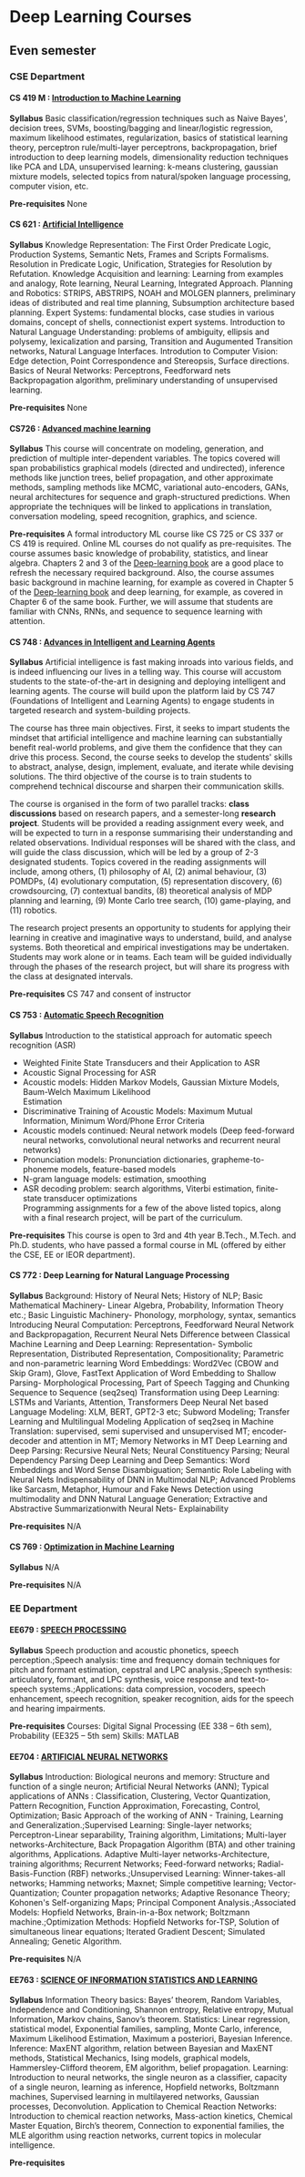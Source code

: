 # Deep Learning Courses

## Even semester

### CSE Department

#### **CS 419 M** : <u>Introduction to Machine Learning</u>
**Syllabus**
Basic classification/regression techniques such as Naive Bayes', decision trees, SVMs, boosting/bagging and linear/logistic regression, maximum likelihood estimates, regularization, basics of statistical learning theory, perceptron rule/multi-layer perceptrons, backpropagation, brief introduction to deep learning models, dimensionality reduction techniques like PCA and LDA, unsupervised learning: k-means clustering, gaussian mixture models, selected topics from natural/spoken language processing, computer vision, etc.

**Pre-requisites**
None

####  **CS 621** : <u>Artificial Intelligence</u>
**Syllabus**
Knowledge Representation: The First Order Predicate Logic, Production Systems, Semantic Nets, Frames and Scripts Formalisms. Resolution in Predicate Logic, Unification, Strategies for Resolution by Refutation. Knowledge Acquisition and learning: Learning from examples and analogy, Rote learning, Neural Learning, Integrated Approach. Planning and Robotics: STRIPS, ABSTRIPS, NOAH and MOLGEN planners, preliminary ideas of distributed and real time planning, Subsumption architecture based planning. Expert Systems: fundamental blocks, case studies in various domains, concept of shells, connectionist expert systems. Introduction to Natural Language Understanding: problems of ambiguity, ellipsis and polysemy, lexicalization and parsing, Transition and Augumented Transition networks, Natural Language Interfaces. Introdution to Computer Vision: Edge detection, Point Correspondence and Stereopsis, Surface directions. Basics of Neural Networks: Perceptrons, Feedforward nets Backpropagation algorithm, preliminary understanding of unsupervised learning.

**Pre-requisites**
None

#### **CS726** : <u>Advanced machine learning</u>
**Syllabus** 
This course will concentrate on modeling, generation, and prediction of multiple inter-dependent variables. The topics covered will span probabilistics graphical models (directed and undirected), inference methods like junction trees, belief propagation, and other approximate methods, sampling methods like MCMC, variational auto-encoders, GANs, neural architectures for sequence and graph-structured predictions. When appropriate the techniques will be linked to applications in translation, conversation modeling, speed recognition, graphics, and science.

**Pre-requisites**
A formal introductory ML course like CS 725 or CS 337 or CS 419 is required. Online ML courses do not qualify as pre-requisites. The course assumes basic knowledge of probability, statistics, and linear algebra. Chapters 2 and 3 of the [Deep-learning book](http://www.deeplearningbook.org/) are a good place to refresh the necessary required background. Also, the course assumes basic background in machine learning, for example as covered in Chapter 5 of the [Deep-learning book](http://www.deeplearningbook.org/) and deep learning, for example, as covered in Chapter 6 of the same book. Further, we will assume that students are familiar with CNNs, RNNs, and sequence to sequence learning with attention.

#### CS 748 : <u> Advances in Intelligent and Learning Agents</u>

**Syllabus**
Artificial intelligence is fast making inroads into various fields, and is indeed influencing our lives in a telling way. This course will accustom students to the state-of-the-art in designing and deploying intelligent and learning agents. The course will build upon the platform laid by CS 747 (Foundations of Intelligent and Learning Agents) to engage students in targeted research and system-building projects.

The course has three main objectives. First, it seeks to impart students the mindset that artificial intelligence and machine learning can substantially benefit real-world problems, and give them the confidence that they can drive this process. Second, the course seeks to develop the students' skills to abstract, analyse, design, implement, evaluate, and iterate while devising solutions. The third objective of the course is to train students to comprehend technical discourse and sharpen their communication skills.

The course is organised in the form of two parallel tracks:  **class discussions**  based on research papers, and a semester-long  **research project**. Students will be provided a reading assignment every week, and will be expected to turn in a response summarising their understanding and related observations. Individual responses will be shared with the class, and will guide the class discussion, which will be led by a group of 2-3 designated students. Topics covered in the reading assignments will include, among others, (1) philosophy of AI, (2) animal behaviour, (3) POMDPs, (4) evolutionary computation, (5) representation discovery, (6) crowdsourcing, (7) contextual bandits, (8) theoretical analysis of MDP planning and learning, (9) Monte Carlo tree search, (10) game-playing, and (11) robotics.

The research project presents an opportunity to students for applying their learning in creative and imaginative ways to understand, build, and analyse systems. Both theoretical and empirical investigations may be undertaken. Students may work alone or in teams. Each team will be guided individually through the phases of the research project, but will share its progress with the class at designated intervals.

**Pre-requisites**
CS 747 and consent of instructor

#### CS 753 : <u>Automatic Speech Recognition</u>
**Syllabus**
Introduction to the statistical approach for automatic speech recognition (ASR)  
* Weighted Finite State Transducers and their Application to ASR  
* Acoustic Signal Processing for ASR  
* Acoustic models: Hidden Markov Models, Gaussian Mixture Models, Baum-Welch Maximum Likelihood  
Estimation  
* Discriminative Training of Acoustic Models: Maximum Mutual Information, Minimum Word/Phone Error Criteria  
* Acoustic models continued: Neural network models (Deep feed-forward neural networks, convolutional neural networks and recurrent neural networks)  
* Pronunciation models: Pronunciation dictionaries, grapheme-to-phoneme models, feature-based models  
* N-gram language models: estimation, smoothing  
* ASR decoding problem: search algorithms, Viterbi estimation, finite-state transducer optimizations  
Programming assignments for a few of the above listed topics, along with a final research project, will be part of the curriculum.

**Pre-requisites**
This course is open to 3rd and 4th year B.Tech., M.Tech. and Ph.D. students, who have passed a formal course in ML (offered by either the CSE, EE or IEOR department).

#### CS 772 : Deep Learning for Natural Language Processing
**Syllabus** 
Background: History of Neural Nets; History of NLP; Basic Mathematical Machinery- Linear Algebra, Probability, Information Theory etc.; Basic Linguistic Machinery- Phonology, morphology, syntax, semantics Introducing Neural Computation: Perceptrons, Feedforward Neural Network and Backpropagation, Recurrent Neural Nets Difference between Classical Machine Learning and Deep Learning: Representation- Symbolic Representation, Distributed Representation, Compositionality; Parametric and non-parametric learning Word Embeddings: Word2Vec (CBOW and Skip Gram), Glove, FastText Application of Word Embedding to Shallow Parsing- Morphological Processing, Part of Speech Tagging and Chunking Sequence to Sequence (seq2seq) Transformation using Deep Learning: LSTMs and Variants, Attention, Transformers Deep Neural Net based Language Modeling: XLM, BERT, GPT2-3 etc; Subword Modeling; Transfer Learning and Multilingual Modeling Application of seq2seq in Machine Translation: supervised, semi supervised and unsupervised MT; encoder-decoder and attention in MT; Memory Networks in MT Deep Learning and Deep Parsing: Recursive Neural Nets; Neural Constituency Parsing; Neural Dependency Parsing Deep Learning and Deep Semantics: Word Embeddings and Word Sense Disambiguation; Semantic Role Labeling with Neural Nets Indispensability of DNN in Multimodal NLP; Advanced Problems like Sarcasm, Metaphor, Humour and Fake News Detection using multimodality and DNN Natural Language Generation; Extractive and Abstractive Summarizationwith Neural Nets- Explainability

**Pre-requisites**
N/A

#### CS 769 :  <u>Optimization in Machine Learning</u>
**Syllabus** 
N/A

**Pre-requisites**
N/A

### EE Department

#### EE679 : <u>SPEECH PROCESSING</u>
**Syllabus**
Speech production and acoustic phonetics, speech perception.;Speech analysis: time and frequency domain techniques for pitch and formant estimation, cepstral and LPC analysis.;Speech synthesis: articulatory, formant, and LPC synthesis, voice response and text-to-speech systems.;Applications: data compression, vocoders, speech enhancement, speech recognition, speaker recognition, aids for the speech and hearing impairments.

**Pre-requisites**
Courses: Digital Signal Processing (EE 338 – 6th sem), Probability (EE325 – 5th sem)
Skills: MATLAB

#### EE704 : <u>ARTIFICIAL NEURAL NETWORKS</u>
**Syllabus**
Introduction: Biological neurons and memory: Structure and function of a single neuron; Artificial Neural Networks (ANN); Typical applications of ANNs : Classification, Clustering, Vector Quantization, Pattern Recognition, Function Approximation, Forecasting, Control, Optimization; Basic Approach of the working of ANN - Training, Learning and Generalization.;Supervised Learning: Single-layer networks; Perceptron-Linear separability, Training algorithm, Limitations; Multi-layer networks-Architecture, Back Propagation Algorithm (BTA) and other training algorithms, Applications. Adaptive Multi-layer networks-Architecture, training algorithms; Recurrent Networks; Feed-forward networks; Radial-Basis-Function (RBF) networks.;Unsupervised Learning: Winner-takes-all networks; Hamming networks; Maxnet; Simple competitive learning; Vector-Quantization; Counter propagation networks; Adaptive Resonance Theory; Kohonen's Self-organizing Maps; Principal Component Analysis.;Associated Models: Hopfield Networks, Brain-in-a-Box network; Boltzmann machine.;Optimization Methods: Hopfield Networks for-TSP, Solution of simultaneous linear equations; Iterated Gradient Descent; Simulated Annealing; Genetic Algorithm.

**Pre-requisites**
N/A

#### EE763 : <u>SCIENCE OF INFORMATION STATISTICS AND LEARNING</u>
**Syllabus**
Information Theory basics: Bayes’ theorem, Random Variables, Independence and Conditioning, Shannon entropy, Relative entropy, Mutual Information, Markov chains, Sanov’s theorem.
Statistics: Linear regression, statistical model, Exponential families, sampling, Monte Carlo, inference, Maximum Likelihood Estimation, Maximum a posteriori, Bayesian Inference.
Inference: MaxENT algorithm, relation between Bayesian and MaxENT methods, Statistical Mechanics, Ising models, graphical models, Hammersley-Clifford theorem, EM algorithm, belief propagation.
Learning: Introduction to neural networks, the single neuron as a classifier, capacity of a single neuron, learning as inference, Hopfield networks, Boltzmann machines, Supervised learning in multilayered networks, Gaussian processes, Deconvolution.
Application to Chemical Reaction Networks: Introduction to chemical reaction networks, Mass-action kinetics, Chemical Master Equation, Birch’s theorem, Connection to exponential families, the MLE algorithm using reaction networks, current topics in molecular intelligence.

**Pre-requisites**
<!--stackedit_data:
eyJoaXN0b3J5IjpbLTE4NDcyNzI1MTUsMTgwMDMyODgxNl19
-->